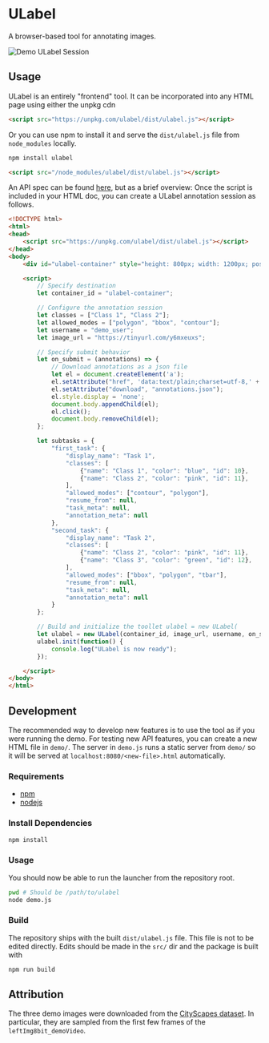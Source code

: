 # ULabel

A browser-based tool for annotating images.

![Demo ULabel Session](https://ulabel.s3.us-east-2.amazonaws.com/output.gif)

## Usage

ULabel is an entirely "frontend" tool. It can be incorporated into any HTML page using either the unpkg cdn

```html
<script src="https://unpkg.com/ulabel/dist/ulabel.js"></script>
```

Or you can use npm to install it and serve the `dist/ulabel.js` file from `node_modules` locally.

```bash
npm install ulabel
```

```html
<script src="/node_modules/ulabel/dist/ulabel.js"></script>
```

An API spec can be found [here](https://github.com/SenteraLLC/ulabel/blob/main/api_spec.md), but as a brief overview: Once the script is included in your HTML doc, you can create a ULabel annotation session as follows.

```html
<!DOCTYPE html>
<html>
<head>
    <script src="https://unpkg.com/ulabel/dist/ulabel.js"></script>
</head>
<body>
    <div id="ulabel-container" style="height: 800px; width: 1200px; position: absolute; top: 0; left: 0;"></div>

    <script>
        // Specify destination
        let container_id = "ulabel-container";

        // Configure the annotation session
        let classes = ["Class 1", "Class 2"];
        let allowed_modes = ["polygon", "bbox", "contour"];
        let username = "demo_user";
        let image_url = "https://tinyurl.com/y6mxeuxs";

        // Specify submit behavior
        let on_submit = (annotations) => {
            // Download annotations as a json file
            let el = document.createElement('a');
            el.setAttribute("href", 'data:text/plain;charset=utf-8,' + encodeURIComponent(JSON.stringify(annotations, null, 2)));
            el.setAttribute("download", "annotations.json");
            el.style.display = 'none';
            document.body.appendChild(el);
            el.click();
            document.body.removeChild(el);
        };

        let subtasks = {
            "first_task": {
                "display_name": "Task 1",
                "classes": [
                    {"name": "Class 1", "color": "blue", "id": 10},
                    {"name": "Class 2", "color": "pink", "id": 11},
                ],
                "allowed_modes": ["contour", "polygon"],
                "resume_from": null,
                "task_meta": null,
                "annotation_meta": null
            },
            "second_task": {
                "display_name": "Task 2",
                "classes": [
                    {"name": "Class 2", "color": "pink", "id": 11},
                    {"name": "Class 3", "color": "green", "id": 12},
                ],
                "allowed_modes": ["bbox", "polygon", "tbar"],
                "resume_from": null,
                "task_meta": null,
                "annotation_meta": null
            }
        };

        // Build and initialize the toollet ulabel = new ULabel(
        let ulabel = new ULabel(container_id, image_url, username, on_submit, subtasks);
        ulabel.init(function() {
            console.log("ULabel is now ready");
        });

    </script>
</body>
</html>
```

## Development

The recommended way to develop new features is to use the tool as if you were running the demo. For testing new API features, you can create a new HTML file in `demo/`. The server in `demo.js` runs a static server from `demo/` so it will be served at `localhost:8080/<new-file>.html` automatically.

### Requirements
- [npm](https://www.npmjs.com/get-npm) 
- [nodejs](https://nodejs.org/en/download/)

### Install Dependencies

```bash
npm install
```

### Usage

You should now be able to run the launcher from the repository root.

```bash
pwd # Should be /path/to/ulabel
node demo.js
```

### Build

The repository ships with the built `dist/ulabel.js` file. This file is not to be edited directly. Edits should be made in the `src/` dir and the package is built with 

```bash
npm run build
```

## Attribution

The three demo images were downloaded from the [CityScapes dataset](https://www.cityscapes-dataset.com/). In particular, they are sampled from the first few frames of the `leftImg8bit_demoVideo`.
